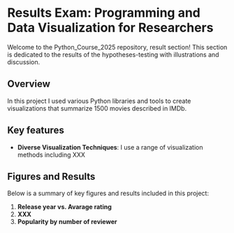 # Results Exam: Programming and Data Visualization for Researchers
Welcome to the Python_Course_2025 repository, result section! This section is dedicated to the results of the hypotheses-testing with illustrations and discussion.
## Overview
In this project I used various Python libraries and tools to create visualizations that summarize 1500 movies described in IMDb. 
## Key features
- **Diverse Visualization Techniques**: I use a range of visualization methods including XXX
## Figures and Results
Below is a summary of key figures and results included in this project:
1. **Release year vs. Avarage rating**
2. **XXX**
3. **Popularity by number of reviewer**
